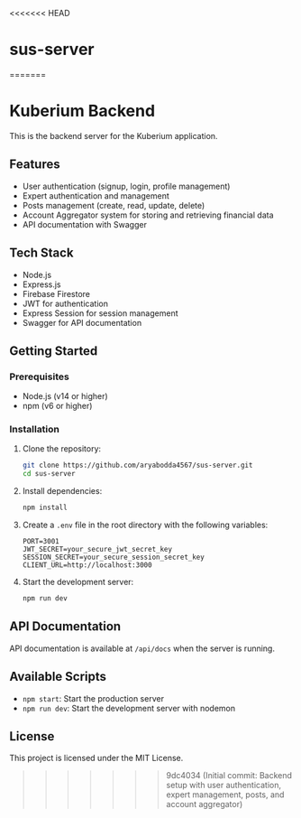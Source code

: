 <<<<<<< HEAD
# sus-server
=======
# Kuberium Backend

This is the backend server for the Kuberium application.

## Features

- User authentication (signup, login, profile management)
- Expert authentication and management
- Posts management (create, read, update, delete)
- Account Aggregator system for storing and retrieving financial data
- API documentation with Swagger

## Tech Stack

- Node.js
- Express.js
- Firebase Firestore
- JWT for authentication
- Express Session for session management
- Swagger for API documentation

## Getting Started

### Prerequisites

- Node.js (v14 or higher)
- npm (v6 or higher)

### Installation

1. Clone the repository:
   ```bash
   git clone https://github.com/aryabodda4567/sus-server.git
   cd sus-server
   ```

2. Install dependencies:
   ```bash
   npm install
   ```

3. Create a `.env` file in the root directory with the following variables:
   ```
   PORT=3001
   JWT_SECRET=your_secure_jwt_secret_key
   SESSION_SECRET=your_secure_session_secret_key
   CLIENT_URL=http://localhost:3000
   ```

4. Start the development server:
   ```bash
   npm run dev
   ```

## API Documentation

API documentation is available at `/api/docs` when the server is running.

## Available Scripts

- `npm start`: Start the production server
- `npm run dev`: Start the development server with nodemon

## License

This project is licensed under the MIT License.
>>>>>>> 9dc4034 (Initial commit: Backend setup with user authentication, expert management, posts, and account aggregator)
